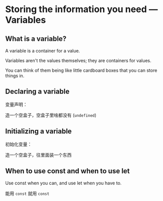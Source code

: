# Storing the information you need — Variables

## What is a variable?

A variable is a container for a value.

Variables aren't the values themselves; they are containers for values.

You can think of them being like little cardboard boxes that you can store things in.

## Declaring a variable

变量声明：

造一个空盒子，空盒子里啥都没有 (`undefined`)

## Initializing a variable

初始化变量：

造一个空盒子，往里面装一个东西

## When to use const and when to use let

Use const when you can, and use let when you have to.

能用 `const` 就用 `const`
